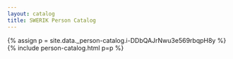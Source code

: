 ```yaml
---
layout: catalog
title: SWERIK Person Catalog
---
```

{% assign p = site.data._person-catalog.i-DDbQAJrNwu3e569rbqpH8y %}
{% include person-catalog.html p=p %}

